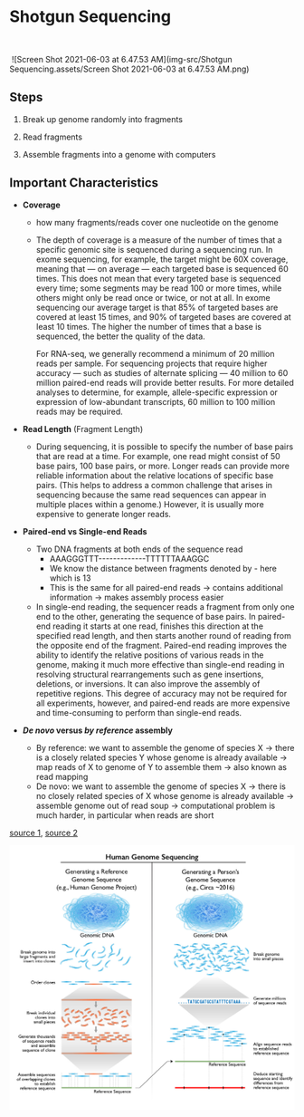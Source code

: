 # Shotgun Sequencing

​				 					 		

​				 						 		![Screen Shot 2021-06-03 at 6.47.53 AM](img-src/Shotgun Sequencing.assets/Screen Shot 2021-06-03 at 6.47.53 AM.png)



## Steps

1) Break up genome randomly into fragments 

2) Read fragments 

3) Assemble fragments into a genome with computers 



## Important Characteristics

* **Coverage**

  * how many fragments/reads cover one nucleotide on the genome

  * The depth of coverage is a measure of the number of times that a  specific genomic site is sequenced during a sequencing run. In exome  sequencing, for example, the target might be 60X coverage, meaning that — on average — each targeted base is sequenced 60 times. This does not  mean that every targeted base is sequenced every time; some segments may be read 100 or more times, while others might only be read once or  twice, or not at all. In exome sequencing our average target is that 85% of targeted bases are covered at least 15 times, and 90% of targeted  bases are covered at least 10 times. The higher the number of times that a base is sequenced, the better the quality of the data.

    For RNA-seq, we generally recommend a minimum of 20 million reads per sample. For sequencing projects that require higher accuracy — such as  studies of alternate splicing — 40 million to 60 million paired-end  reads will provide better results. For more detailed analyses to  determine, for example, allele-specific expression or expression of  low-abundant transcripts, 60 million to 100 million reads may be  required.

* **Read Length** (Fragment Length)

  * During sequencing, it is possible to specify the number of base pairs  that are read at a time. For example, one read might consist of 50 base  pairs, 100 base pairs, or more. Longer reads can provide more reliable  information about the relative locations of specific base pairs. (This  helps to address a common challenge that arises in sequencing because  the same read sequences can appear in multiple places within a genome.)  However, it is usually more expensive to generate longer reads.

* **Paired-end vs Single-end Reads**

  * Two DNA fragments at both ends of the sequence read 
    * AAAGGGTTT-------------TTTTTTAAAGGC 
    * We know the distance between fragments denoted by - here which is 13 
    * This is the same for all paired-end reads → contains additional information → makes assembly process easier
  * In single-end reading, the sequencer reads a fragment from only one end  to the other, generating the sequence of base pairs. In paired-end  reading it starts at one read, finishes this direction at the specified  read length, and then starts another round of reading from the opposite end of the fragment. Paired-end reading improves the ability to identify the relative positions of various reads in the genome, making it much  more effective than single-end reading in resolving structural  rearrangements such as gene insertions, deletions, or inversions. It can also improve the assembly of repetitive regions. This degree of  accuracy may not be required for all experiments, however, and  paired-end reads are more expensive and time-consuming to perform than  single-end reads.

* ***De novo* versus *by reference* assembly**

  * By reference: we want to assemble the genome of species X → there is a closely related species Y whose genome is already available → map reads of X to genome of Y to assemble them → also known as read mapping
  *  De novo: we want to assemble the genome of species X → there is no closely related species of X whose genome is already available → assemble genome out of read soup → computational problem is much harder, in particular when reads are short

[source 1](https://cme.h-its.org/exelixis/web/teaching/lectures16_17/lecture2.pdf), [source 2](https://systemsbiology.columbia.edu/genome-sequencing-defining-your-experiment)



![dna sequencing](img-src/shotgun-sequencing.assets/sequencing.jpg)